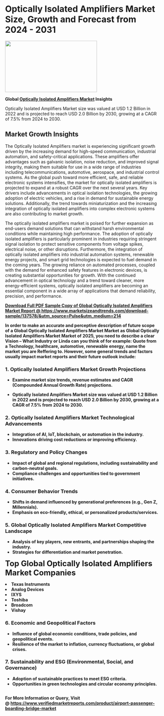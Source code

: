 <H1>Optically Isolated Amplifiers Market Size, Growth and Forecast from 2024 - 2031</H1><img class="aligncenter size-medium wp-image-584254" src="https://thirdeyenews.in/wp-content/uploads/2024/09/Global-Market-Research-300x168.jpeg" alt="" width="300" height="168" /><p><strong>Global&nbsp;<a href="https://www.marketsizeandtrends.com/download-sample/137578/&amp;utm_source=Pulse&amp;utm_medium=214">Optically Isolated Amplifiers Market</a> Insights</strong></p><p>Optically Isolated Amplifiers Market size was valued at USD 1.2 Billion in 2022 and is projected to reach USD 2.0 Billion by 2030, growing at a CAGR of 7.5% from 2024 to 2030.</p><p><h2>Market Growth Insights</h2> <p>The Optically Isolated Amplifiers market is experiencing significant growth driven by the increasing demand for high-speed communication, industrial automation, and safety-critical applications. These amplifiers offer advantages such as galvanic isolation, noise reduction, and improved signal integrity, making them suitable for use in a wide range of industries including telecommunications, automotive, aerospace, and industrial control systems. As the global push toward more efficient, safe, and reliable electronic systems intensifies, the market for optically isolated amplifiers is projected to expand at a robust CAGR over the next several years. Key drivers include advancements in optical isolation technologies, the growing adoption of electric vehicles, and a rise in demand for sustainable energy solutions. Additionally, the trend towards miniaturization and the increasing integration of optically isolated amplifiers into complex electronic systems are also contributing to market growth.</p> <p><strong><a href="#"></a></strong></p> <p>The optically isolated amplifiers market is poised for further expansion as end-users demand solutions that can withstand harsh environmental conditions while maintaining high performance. The adoption of optically isolated amplifiers is particularly prominent in industries requiring stringent signal isolation to protect sensitive components from voltage spikes, electrical noise, or other disruptions. Furthermore, the integration of optically isolated amplifiers into industrial automation systems, renewable energy projects, and smart grid technologies is expected to fuel demand in the coming years. The growing reliance on automated processes, coupled with the demand for enhanced safety features in electronic devices, is creating substantial opportunities for growth. With the continued advancement in optical technology and a trend toward cleaner, more energy-efficient systems, optically isolated amplifiers are becoming an essential component in a wide array of applications that demand reliability, precision, and performance.</p> <p><strong><a href="#"></p><p><span class=""><strong>Download Full PDF Sample Copy of Global Optically Isolated Amplifiers Market Report</strong> @ <a href="https://www.marketsizeandtrends.com/download-sample/137578/&amp;utm_source=Pulse&amp;utm_medium=214" target="_blank">https://www.marketsizeandtrends.com/download-sample/137578/&amp;utm_source=Pulse&amp;utm_medium=214</a></span></p><p>In order to make an accurate and perceptive description of future scope of a Global&nbsp;Optically Isolated Amplifiers Market Market as Global&nbsp;Optically Isolated Amplifiers Market Market of 2025, you need to describe a clear Vision &ndash; What Industry or Linda can you think of for example: Quote from a Technology, healthcare, automotive, renewable energy, name the market you are Reffering to. However, some general trends and factors usually impact market reports and their future outlook include:</p><h3>1.&nbsp;<strong>Optically Isolated Amplifiers Market Growth Projections</strong></h3><ul><li>Examine market size trends, revenue estimates and CAGR (Compounded Annual Growth Rate) projections.</li><li><p>Optically Isolated Amplifiers Market size was valued at USD 1.2 Billion in 2022 and is projected to reach USD 2.0 Billion by 2030, growing at a CAGR of 7.5% from 2024 to 2030.</p></li></ul><h3>2.&nbsp;<strong>Optically Isolated Amplifiers Market Technological Advancements</strong></h3><ul><li>Integration of AI, IoT, blockchain, or automation in the industry.</li><li>Innovations driving cost reductions or improving efficiency.</li></ul><h3>3.&nbsp;<strong>Regulatory and Policy Changes</strong></h3><ul><li>Impact of global and regional regulations, including sustainability and carbon-neutral goals.</li><li>Compliance challenges and opportunities tied to government initiatives.</li></ul><h3>4.&nbsp;<strong>Consumer Behavior Trends</strong></h3><ul><li>Shifts in demand influenced by generational preferences (e.g., Gen Z, Millennials).</li><li>Emphasis on eco-friendly, ethical, or personalized products/services.</li></ul><h3>5.&nbsp;<strong>Global Optically Isolated Amplifiers Market Competitive Landscape</strong></h3><ul><li>Analysis of key players, new entrants, and partnerships shaping the industry.</li><li>Strategies for differentiation and market penetration.</li></ul><p data-pm-slice="1 1 []"><span style="color: inherit; font-family: inherit; font-size: 25px;">Top Global Optically Isolated Amplifiers Market Companies</span></p><div class="" data-test-id=""><p><li>Texas Instruments</li><li> Analog Devices</li><li> IXYS</li><li> Toshiba</li><li> Broadcom</li><li> Vishay</li></p></div><h3>6.&nbsp;<strong>Economic and Geopolitical Factors</strong></h3><ul><li>Influence of global economic conditions, trade policies, and geopolitical events.</li><li>Resilience of the market to inflation, currency fluctuations, or global crises.</li></ul><h3>7.&nbsp;<strong>Sustainability and ESG (Environmental, Social, and Governance)</strong></h3><ul><li>Adoption of sustainable practices to meet ESG criteria.</li><li>Opportunities in green technologies and circular economy principles.</li></ul><h2><strong style="font-size: 14px;">For More Information or Query, Visit @&nbsp;</strong><a style="background-color: #ffffff; font-size: 14px;" href="https://www.marketsizeandtrends.com/report/optically-isolated-amplifiers-market/" target="_blank">https://www.verifiedmarketreports.com/product/airport-passenger-boarding-bridge-market</a></h2>
